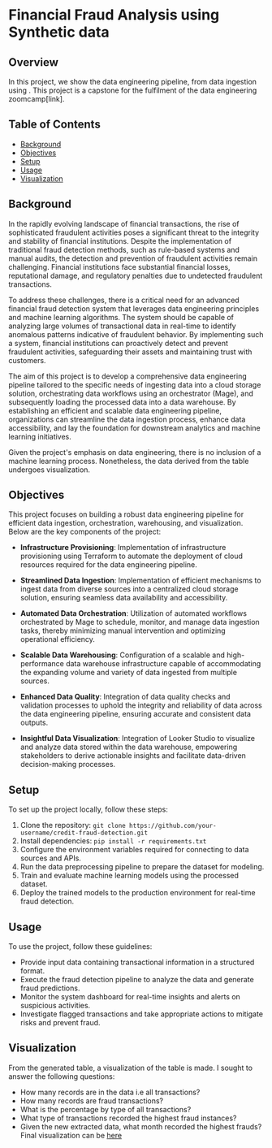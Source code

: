 # Financial Fraud Analysis using Synthetic data 

## Overview
In this project, we show the data engineering pipeline, from data ingestion using . This project is a capstone for the fulfilment of the data engineering zoomcamp[link].

## Table of Contents
- [Background](#background)
- [Objectives](#obectives)
- [Setup](#setup)
- [Usage](#usage)
- [Visualization](#visualization)

## Background
In the rapidly evolving landscape of financial transactions, the rise of sophisticated fraudulent activities poses a significant threat to the integrity and stability of financial institutions. Despite the implementation of traditional fraud detection methods, such as rule-based systems and manual audits, the detection and prevention of fraudulent activities remain challenging. Financial institutions face substantial financial losses, reputational damage, and regulatory penalties due to undetected fraudulent transactions.

To address these challenges, there is a critical need for an advanced financial fraud detection system that leverages data engineering principles and machine learning algorithms. The system should be capable of analyzing large volumes of transactional data in real-time to identify anomalous patterns indicative of fraudulent behavior. By implementing such a system, financial institutions can proactively detect and prevent fraudulent activities, safeguarding their assets and maintaining trust with customers.

The aim of this project is to develop a comprehensive data engineering pipeline tailored to the specific needs of ingesting data into a cloud storage solution, orchestrating data workflows using an orchestrator (Mage), and subsequently loading the processed data into a data warehouse. By establishing an efficient and scalable data engineering pipeline, organizations can streamline the data ingestion process, enhance data accessibility, and lay the foundation for downstream analytics and machine learning initiatives.

Given the project's emphasis on data engineering, there is no inclusion of a machine learning process. Nonetheless, the data derived from the table undergoes visualization. 


## Objectives

This project focuses on building a robust data engineering pipeline for efficient data ingestion, orchestration, warehousing, and visualization. Below are the key components of the project:

- **Infrastructure Provisioning**: Implementation of infrastructure provisioning using Terraform to automate the deployment of cloud resources required for the data engineering pipeline.

- **Streamlined Data Ingestion**: Implementation of efficient mechanisms to ingest data from diverse sources into a centralized cloud storage solution, ensuring seamless data availability and accessibility.

- **Automated Data Orchestration**: Utilization of automated workflows orchestrated by Mage to schedule, monitor, and manage data ingestion tasks, thereby minimizing manual intervention and optimizing operational efficiency.

- **Scalable Data Warehousing**: Configuration of a scalable and high-performance data warehouse infrastructure capable of accommodating the expanding volume and variety of data ingested from multiple sources.

- **Enhanced Data Quality**: Integration of data quality checks and validation processes to uphold the integrity and reliability of data across the data engineering pipeline, ensuring accurate and consistent data outputs.

- **Insightful Data Visualization**: Integration of Looker Studio to visualize and analyze data stored within the data warehouse, empowering stakeholders to derive actionable insights and facilitate data-driven decision-making processes.

## Setup
To set up the project locally, follow these steps:
1. Clone the repository: `git clone https://github.com/your-username/credit-fraud-detection.git`
2. Install dependencies: `pip install -r requirements.txt`
3. Configure the environment variables required for connecting to data sources and APIs.
4. Run the data preprocessing pipeline to prepare the dataset for modeling.
5. Train and evaluate machine learning models using the processed dataset.
6. Deploy the trained models to the production environment for real-time fraud detection.

## Usage
To use the project, follow these guidelines:
- Provide input data containing transactional information in a structured format.
- Execute the fraud detection pipeline to analyze the data and generate fraud predictions.
- Monitor the system dashboard for real-time insights and alerts on suspicious activities.
- Investigate flagged transactions and take appropriate actions to mitigate risks and prevent fraud.

## Visualization
From the generated table, a visualization of the table is made. I sought to answer the following questions:
- How many records are in the data i.e all transactions?
- How many records are fraud transactions?
- What is the percentage by type of all transactions?
- What type of transactions recorded the highest fraud instances?
- Given the new extracted data, what month recorded the highest frauds?
Final visualization can be [here](https://lookerstudio.google.com/reporting/5da912e1-8240-4d4c-a25c-d5f0b7454233)



